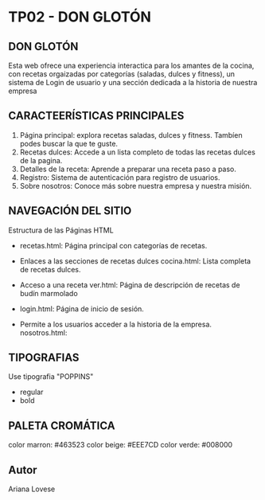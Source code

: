 # TP02 - DON GLOTÓN

## DON GLOTÓN
Esta web ofrece una experiencia interactica para los amantes de la cocina, con recetas orgaizadas por categorías (saladas, dulces y fitness), un sistema de Login de usuario y una sección dedicada a la historia de nuestra empresa

## CARACTEERÍSTICAS PRINCIPALES
1. Página principal: explora recetas saladas,  dulces y fitness. Tambíen podes buscar la que te guste. 
2. Recetas dulces: Accede a un lista  completo de todas las recetas dulces de la pagina. 
3. Detalles de la receta: Aprende a preparar una receta paso a paso.
4. Registro: Sistema de autenticación para registro de usuarios. 
5. Sobre nosotros: Conoce más sobre nuestra empresa y nuestra misión.  


## NAVEGACIÓN DEL SITIO
Estructura de las Páginas HTML

- recetas.html: Página principal con categorías de recetas.

- Enlaces a las secciones de recetas dulces
cocina.html: Lista completa de recetas dulces.

- Acceso a una receta
ver.html: Página de descripción de recetas de budín marmolado

- login.html: Página de inicio de sesión.

- Permite a los usuarios acceder a la historia de la empresa. 
nosotros.html: 

## TIPOGRAFIAS
Use tipografia "POPPINS" 
- regular
- bold

## PALETA CROMÁTICA
color marron: #463523
color beige: #EEE7CD
color verde: #008000

## Autor
Ariana Lovese